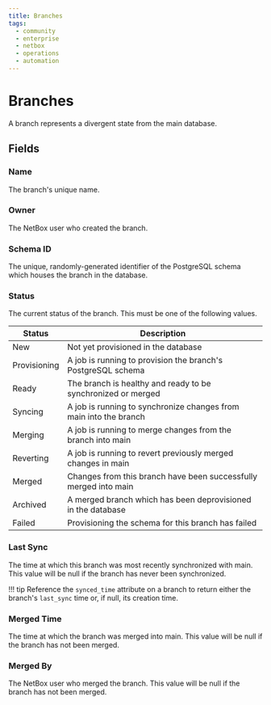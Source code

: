 ```yaml
---
title: Branches
tags:
  - community
  - enterprise
  - netbox
  - operations
  - automation
---
```


# Branches

A branch represents a divergent state from the main database.

## Fields

### Name

The branch's unique name.

### Owner

The NetBox user who created the branch.

### Schema ID

The unique, randomly-generated identifier of the PostgreSQL schema which houses the branch in the database.

### Status

The current status of the branch. This must be one of the following values.

| Status       | Description                                                       |
|--------------|-------------------------------------------------------------------|
| New          | Not yet provisioned in the database                               |
| Provisioning | A job is running to provision the branch's PostgreSQL schema      |
| Ready        | The branch is healthy and ready to be synchronized or merged      |
| Syncing      | A job is running to synchronize changes from main into the branch |
| Merging      | A job is running to merge changes from the branch into main       |
| Reverting    | A job is running to revert previously merged changes in main      |
| Merged       | Changes from this branch have been successfully merged into main  |
| Archived     | A merged branch which has been deprovisioned in the database      |
| Failed       | Provisioning the schema for this branch has failed                |

### Last Sync

The time at which this branch was most recently synchronized with main. This value will be null if the branch has never been synchronized.

!!! tip
    Reference the `synced_time` attribute on a branch to return either the branch's `last_sync` time or, if null, its creation time.

### Merged Time

The time at which the branch was merged into main. This value will be null if the branch has not been merged.

### Merged By

The NetBox user who merged the branch. This value will be null if the branch has not been merged.
